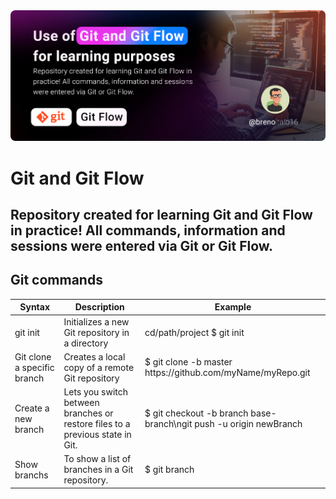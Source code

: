 <img src="https://raw.githubusercontent.com/BrenoItalo16/git-gitflow/main/assets/git_banner-en.png?token=GHSAT0AAAAAACDY2Q4YVKWS3T2LTPJSYGS4ZEPO4EQ"/>
<!-- <img src="https://img.shields.io/static/v1?label=User&message=BrenoItalo16&color=7159c1&style=for-the-badge"/> -->

# Git and Git Flow
## Repository created for learning Git and Git Flow in practice! All commands, information and sessions were entered via Git or Git Flow.

<div>
  <h2>Git commands</h2>
        <table>
           <thead>
             <tr>
               <th scope="col">Syntax</th>
               <th scope="col">Description</th>
               <th scope="col"colspan="3">Example</th>
             </tr>
           </thead>
           <tbody>
             <tr>
               <td>git init <directory</td>
               <td>Initializes a new Git repository in a directory</td>
               <td colspan="3">cd/path/project $ git init </td>
             </tr>
             <tr>
               <td>Git clone a specific branch</td>
               <td>Creates a local copy of a remote Git repository</td>
               <td colspan="3">$ git clone -b master https://github.com/myName/myRepo.git</td>
             </tr>
             <tr>
               <td>Create a new branch</td>
               <td>Lets you switch between branches or restore files to a previous state in Git.</td>
               <td colspan="3">$ git checkout -b branch base-branch\ngit push -u origin newBranch</td>
             </tr>
             <tr>
               <td>Show branchs</td>
               <td>To show a list of branches in a Git repository.</td>
               <td colspan="3">$ git branch</td>
             </tr>
           </tbody>
         </table>
   </div>
